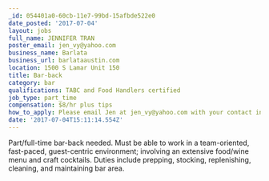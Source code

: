 ```yaml
---
_id: 054401a0-60cb-11e7-99bd-15afbde522e0
date_posted: '2017-07-04'
layout: jobs
full_name: JENNIFER TRAN
poster_email: jen_vy@yahoo.com
business_name: Barlata
business_url: barlataaustin.com
location: 1500 S Lamar Unit 150
title: Bar-back
category: bar
qualifications: TABC and Food Handlers certified
job_type: part_time
compensation: $8/hr plus tips
how_to_apply: Please email Jen at jen_vy@yahoo.com with your contact information and resume!
date: '2017-07-04T15:11:14.554Z'
---
```

Part/full-time bar-back needed. Must be able to work in a team-oriented, fast-paced, guest-centric environment; involving an extensive food/wine menu and craft cocktails. Duties include prepping, stocking, replenishing, cleaning, and maintaining bar area.
